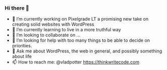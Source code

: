 ### Hi there 👋

- 🔭 I’m currently working on Pixelgrade LT a promising new take on creating solid websites with WordPress
- 🌱 I’m currently learning to live in a more truthful way
- 👯 I’m looking to collaborate on ...
- 🤔 I’m looking for help with too many things to be able to decide on priorities.
- 💬 Ask me about WordPress, the web in general, and possibly something about life
- 📫 How to reach me: @vladpotter https://thinkwritecode.com
